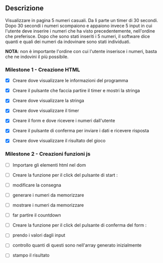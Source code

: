 ## Descrizione 
Visualizzare in pagina 5 numeri casuali. Da lì parte un timer di 30 secondi.
Dopo 30 secondi i numeri scompaiono e appaiono invece 5 input in cui l'utente deve inserire i numeri che ha visto precedentemente, nell'ordine che preferisce.
Dopo che sono stati inseriti i 5 numeri, il software dice quanti e quali dei numeri da indovinare sono stati individuati.

**NOTA**: non è importante l'ordine con cui l'utente inserisce i numeri, basta che ne indovini il più possibile.

### Milestone 1 - Creazione HTML

- [x] Creare dove visualizzare le informazioni del programma

- [x] Creare il pulsante che faccia partire il timer e mostri la stringa

- [x] Creare dove visualizzare la stringa

- [x] Creare dove visualizzare il timer

- [x] Creare il form e dove ricevere i numeri dall'utente

- [x] Creare il pulsante di conferma per inviare i dati e ricevere risposta

- [x] Creare dove visualizzare il risultato del gioco

### Milestone 2 - Creazioni funzioni js

- [ ] Importare gli elementi html nel dom 

- [ ] Creare la funzione per il click del pulsante di start :

- [ ] modificare la consegna 
- [ ] generare i numeri da memorizzare
- [ ] mostrare i numeri da memorizzare
- [ ] far partire il countdown

- [ ] Creare la funzione per il click del pulsante di conferma del form :  

- [ ] prendo i valori dagli input
- [ ] controllo quanti di questi sono nell'array generato inizialmente 
- [ ] stampo il risultato
